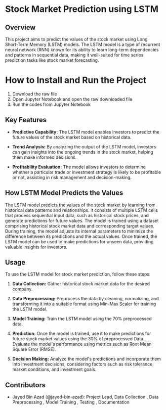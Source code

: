 # Stock Market Prediction using LSTM

## Overview

This project aims to predict the values of the stock market using Long Short-Term Memory (LSTM) models. The LSTM model is a type of recurrent neural network (RNN) known for its ability to learn long-term dependencies and patterns in sequential data, making it well-suited for time series prediction tasks like stock market forecasting.

# How to Install and Run the Project 
  1. Download the raw file
  2. Open Jupyter Notebook and open the raw downloaded file
  3. Run the codes from Jupyter Notebook

## Key Features

- **Predictive Capability:** The LSTM model enables investors to predict the future values of the stock market based on historical data.
  
- **Trend Analysis:** By analyzing the output of the LSTM model, investors can gain insights into the ongoing trends in the stock market, helping them make informed decisions.

- **Profitability Evaluation:** The model allows investors to determine whether a particular trade or investment strategy is likely to be profitable or not, assisting in risk management and decision-making.

## How LSTM Model Predicts the Values

The LSTM model predicts the values of the stock market by learning from historical data patterns and relationships. It consists of multiple LSTM cells that process sequential input data, such as historical stock prices, and generate predictions for future values. The model is trained using a dataset comprising historical stock market data and corresponding target values. During training, the model adjusts its internal parameters to minimize the difference between its predictions and the actual values. Once trained, the LSTM model can be used to make predictions for unseen data, providing valuable insights for investors.

## Usage

To use the LSTM model for stock market prediction, follow these steps:

1. **Data Collection:** Gather historical stock market data for the desired company.

2. **Data Preprocessing:** Preprocess the data by cleaning, normalizing, and transforming it into a suitable format using Min-Max Scaler for training the LSTM model.

3. **Model Training:** Train the LSTM model using the 70% preprocessed data.

4. **Prediction:** Once the model is trained, use it to make predictions for future stock market values using the 30% of preprocessed Data. Evaluate the model's performance using metrics such as Root Mean Square Error (RMSE).

5. **Decision Making:** Analyze the model's predictions and incorporate them into investment decisions, considering factors such as risk tolerance, market conditions, and investment goals.

## Contributors

- Jayed Bin Azad (@jayed-bin-azad): Project Lead, Data Collection , Data Preprocessing , Model Training , Testing ,  Documentation
